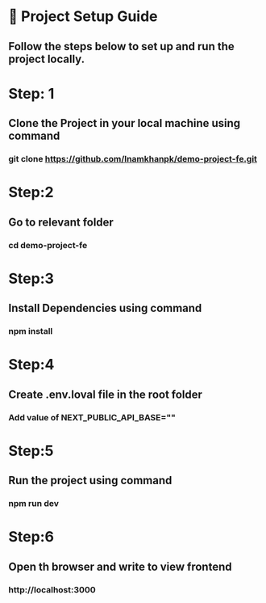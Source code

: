 
# 🚀 Project Setup Guide

## Follow the steps below to set up and run the project locally.

# Step: 1
## Clone the Project in your local machine using command
### git clone https://github.com/Inamkhanpk/demo-project-fe.git

# Step:2  
## Go to relevant folder
### cd demo-project-fe

# Step:3
## Install Dependencies using command
### npm install

# Step:4
## Create .env.loval file in the root folder
### Add value of NEXT_PUBLIC_API_BASE=""

# Step:5
## Run the project using command
### npm run dev

# Step:6 
## Open th browser and write to view frontend 
### http://localhost:3000

